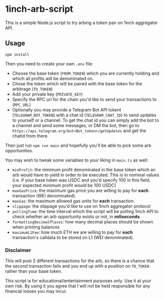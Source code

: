 # 1inch-arb-script

This is a simple Node.js script to try arbing a token pair on 1inch aggregator API.

## Usage

`npm install`

Then you need to create your own `.env` file: 
- Choose the base token (`FROM_TOKEN`) which you are currently holding and which all profits will be denominated on.
- Chose the token which will be paired with the base token for the arbitrage (`TO_TOKEN`)
- Add your private key (`PRIVATE_KEY`)
- Specify the RPC url for the chain you'd like to send your transactions to (`RPC_URL`)
- Optionally you may provide a Telegram Bot API tokent (`TELEGRAM_BOT_TOKEN`) with a chat id (`TELEGRAM_CHAT_ID`) to send updates to yourself or a channel. To get the chat id you can simply add the bot to a channel and send some messages, or DM the bot, then go to `https://api.telegram.org/bot<Bot_token>/getUpdates` and get the chatId from there.

Then just run `npm run main` and hopefully you'll be able to pick some arb opportunities.

You may wish to tweak some variables to your liking in `main.ts` as well:
- `minProfit`: the minimum profit denominated in the base token which an arb would have to yield in order to be executed. This is in nominal values (i.e. if your base token was USDC and you'd specify 100 in this field, your expected minimum profit would be 100 USDC)
- `maxGasPrice`: the maximum gas price you are willing to pay for **each** transaction (WEI denominated).
- `maxGas`: the maximum allowed gas units for **each** transaction.
- `slippage`: the slippage you'd like to use on 1inch aggregator protocol
- `pollingTime`: the time interval which the script will be polling 1inch API to check whether an arb opportunity exists or not, in **miliseconds**.
- `formattingDecimalPlaces`: how many decimal places should be shown when printing balances
- `maximumL1Fee`: how much ETH we are willing to pay for **each** transaction's calldata to be stored on L1 (WEI denominated).

### Disclaimer

This will post 2 different transactions for the arb, so there is a chance that the second transaction fails and you end up with a position on `TO_TOKEN` rather than your base token.

This script is for educational/entertainment purposes only. Use it at your own risk. By using it you agree that I will not be held responsible for any financial losses you may incur.